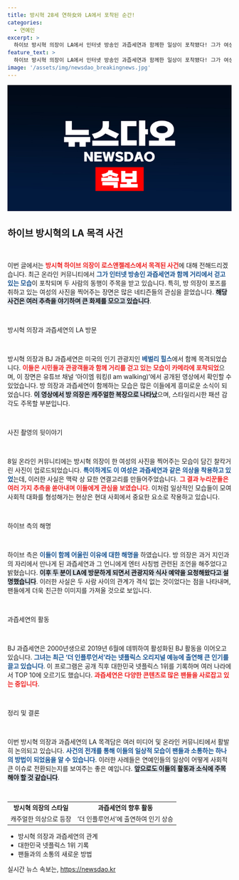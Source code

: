 ```yaml
---
title: 방시혁 28세 연하女와 LA에서 포착된 순간!
categories:
  - 연예인
excerpt: >
  하이브 방시혁 의장이 LA에서 인터넷 방송인 과즙세연과 함께한 일상이 포착됐다! 그가 여성의 사진을 찍어주며 지나가는 모습에 누리꾼들 사이에서 화제가 되고 있다. 이들의 특별한 만남 뒤엔 어떤 이야기가 숨겨져 있을까?
feature_text: >
  하이브 방시혁 의장이 LA에서 인터넷 방송인 과즙세연과 함께한 일상이 포착됐다! 그가 여성의 사진을 찍어주며 지나가는 모습에 누리꾼들 사이에서 화제가 되고 있다. 이들의 특별한 만남 뒤엔 어떤 이야기가 숨겨져 있을까?
image: '/assets/img/newsdao_breakingnews.jpg'
---
```


<p><img src="/assets/img/newsdao_breakingnews.jpg" alt="firstkoreanews 속보" /></p>

<h2 data-ke-size="size26">하이브 방시혁의 LA 목격 사건</h2>

<p data-ke-size="size16">&nbsp;</p>

<p>이번 글에서는 <b><span style="color: #ee2323;">방시혁 하이브 의장이 로스앤젤레스에서 목격된 사건</span></b>에 대해 전해드리겠습니다. 최근 온라인 커뮤니티에서 <b><span style="color: #1a5490;"> 그가 인터넷 방송인 과즙세연과 함께 거리에서 걷고 있는 모습</span></b>이 포착되며 두 사람의 동행이 주목을 받고 있습니다. 특히, 방 의장이 포즈를 취하고 있는 여성의 사진을 찍어주는 장면은 많은 네티즌들의 관심을 끌었습니다. <b><span style="background-color: #21538527;">해당 사건은 여러 추측을 야기하며 큰 화제를 모으고 있습니다</span></b>.</p>

<p data-ke-size="size16">&nbsp;</p>

<p>방시혁 의장과 과즙세연의 LA 방문</p>

<p data-ke-size="size16">&nbsp;</p>

<p>방시혁 의장과 BJ 과즙세연은 미국의 인기 관광지인 <b><span style="color: #1a5490;">베벌리 힐스</span></b>에서 함께 목격되었습니다. <b><span style="color: #ee2323;">이들은 시민들과 관광객들과 함께 거리를 걷고 있는 모습이 카메라에 포착되었</span></b>으며, 이 장면은 유튜브 채널 ‘아이엠 워킹(I am walking)’에서 공개된 영상에서 확인할 수 있었습니다. 방 의장과 과즙세연이 함께하는 모습은 많은 이들에게 흥미로운 소식이 되었습니다. <b><span style="background-color: #21538527;">이 영상에서 방 의장은 캐주얼한 복장으로 나타났</span></b>으며, 스타일리시한 패션 감각도 주목할 부분입니다.</p>

<p data-ke-size="size16">&nbsp;</p>

<p>사진 촬영의 뒷이야기</p>

<p data-ke-size="size16">&nbsp;</p>

<p>8일 온라인 커뮤니티에는 방시혁 의장이 한 여성의 사진을 찍어주는 모습이 담긴 찰칵거린 사진이 업로드되었습니다. <b><span style="color: #1a5490;">특이하게도 이 여성은 과즙세연과 같은 의상을 착용하고 있었</span></b>는데, 이러한 사실은 맥락 상 묘한 연결고리를 만들어주었습니다. <b><span style="color: #ee2323;">그 결과 누리꾼들은 여러 가지 추측을 쏟아내며 이들에게 관심을 보였습니다</span></b>. 이처럼 일상적인 모습들이 모여 사회적 대화를 형성해가는 현상은 현대 사회에서 중요한 요소로 작용하고 있습니다.</p>

<p data-ke-size="size16">&nbsp;</p>

<p>하이브 측의 해명</p>

<p data-ke-size="size16">&nbsp;</p>

<p>하이브 측은 <b><span style="color: #1a5490;">이들이 함께 어울린 이유에 대한 해명을</span></b> 하였습니다. 방 의장은 과거 지인과의 자리에서 만나게 된 과즙세연과 그 언니에게 엔터 사칭범 관련된 조언을 해주었다고 밝혔습니다. <b><span style="background-color: #21538527;">이후 두 분이 LA에 방문하게 되면서 관광지와 식사 예약을 요청해왔다고 설명했습니다</span></b>. 이러한 사실은 두 사람 사이의 관계가 격식 없는 것이었다는 점을 나타내며, 팬들에게 더욱 친근한 이미지를 가져올 것으로 보입니다.</p>

<p data-ke-size="size16">&nbsp;</p>

<p>과즙세연의 활동</p>

<p data-ke-size="size16">&nbsp;</p>

<p>BJ 과즙세연은 2000년생으로 2019년 6월에 데뷔하여 활성화된 BJ 활동을 이어오고 있습니다. <b><span style="color: #1a5490;">그녀는 최근 ‘더 인플루언서’라는 넷플릭스 오리지널 예능에 출연해 큰 인기를 끌고 있습니다</span></b>. 이 프로그램은 공개 직후 대한민국 넷플릭스 1위를 기록하며 여러 나라에서 TOP 10에 오르기도 했습니다. <b><span style="color: #ee2323;">과즙세연은 다양한 콘텐츠로 많은 팬들을 사로잡고 있는 중입니다</span></b>. </p>

<p data-ke-size="size16">&nbsp;</p>

<p>정리 및 결론</p>

<p data-ke-size="size16">&nbsp;</p>

<p>이번 방시혁 의장과 과즙세연의 LA 목격담은 여러 미디어 및 온라인 커뮤니티에서 활발히 논의되고 있습니다. <b><span style="color: #1a5490;">사건의 전개를 통해 이들의 일상적 모습이 팬들과 소통하는 하나의 방법이 되었음을 알 수 있습니다</span></b>. 이러한 사례들은 연예인들의 일상이 어떻게 사회적 큰 이슈로 전환되는지를 보여주는 좋은 예입니다. <b><span style="background-color: #21538527;">앞으로도 이들의 활동과 소식에 주목해야 할 것 같습니다</span></b>. </p>

<p data-ke-size="size16">&nbsp;</p>

<table>
  <tr>
    <td style="text-align: center; height: 17px;"><b>방시혁 의장의 스타일</b></td>
    <td style="text-align: center; height: 17px;"><b>과즙세연의 향후 활동</b></td>
  </tr>
  <tr>
    <td style="text-align: center; height: 17px;">캐주얼한 의상으로 등장</td>
    <td style="text-align: center; height: 17px;">‘더 인플루언서’에 출연하여 인기 상승</td>
  </tr>
</table>

<ul>
  <li>방시혁 의장과 과즙세연의 관계</li>
  <li>대한민국 넷플릭스 1위 기록</li>
  <li>팬들과의 소통의 새로운 방법</li>
</ul>
실시간 뉴스 속보는, <a href="https://newsdao.kr" rel="dofollow">https://newsdao.kr</a>


